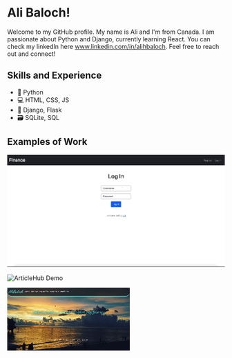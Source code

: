 # Ali Baloch!

Welcome to my GitHub profile. My name is Ali and I'm from Canada. I am passionate about Python and Django, currently learning React. You can check my linkedIn here www.linkedin.com/in/alihbaloch. Feel free to reach out and connect!

## Skills and Experience

* 🐍 Python
* 💻 HTML, CSS, JS
* 🔧 Django, Flask
* 🗃 SQLite, SQL

## Examples of Work


![Finance Demo](https://raw.githubusercontent.com/alihbaloch/alihbaloch/main/Finance%20Demo.gif)

![ArticleHub Demo](https://raw.githubusercontent.com/alihbaloch/alihbaloch/main/ArticleHub%20Demo.gif)

![A Profile Demo](https://raw.githubusercontent.com/alihbaloch/alihbaloch/main/A%20Profile%20Demo.gif)










